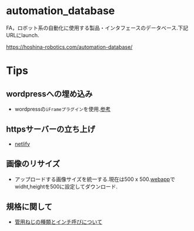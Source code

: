 # automation_database

FA，ロボット系の自動化に使用する製品・インタフェースのデータベース.下記URLにlaunch.

https://hoshina-robotics.com/automation-database/


# Tips 

## wordpressへの埋め込み

- wordpressの`iFrameプラグイン`を使用.[参考](https://kinsta.com/jp/blog/wordpress-iframe/)

## httpsサーバーの立ち上げ

- [netlify](https://www.netlify.com/)

## 画像のリサイズ

- アップロードする画像サイズを統一する.現在は500 x 500.[webapp](https://fengyuanchen.github.io/compressorjs/ )でwidht,heightを500に設定してダウンロード.
 

## 規格に関して

- [管用ねじの種類とインチ呼びについて](https://www.monotaro.com/note/productinfo/kanyoneji/)
